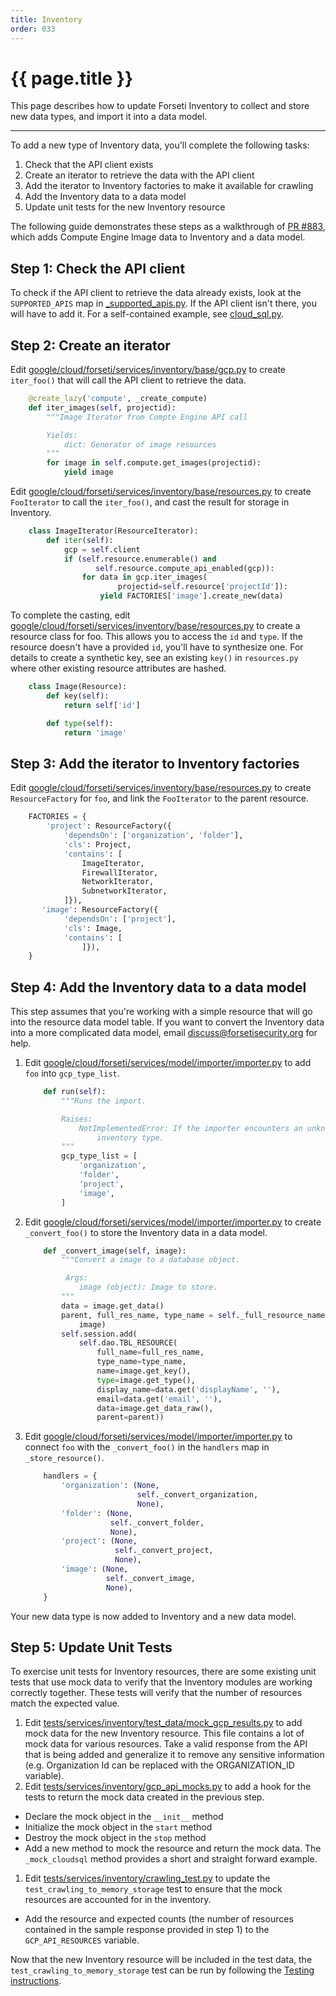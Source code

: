 ```yaml
---
title: Inventory
order: 033
---
```


# {{ page.title }}

This page describes how to update Forseti Inventory to collect and store new
data types, and import it into a data model.

---

To add a new type of Inventory data, you'll complete the following tasks:

1. Check that the API client exists
1. Create an iterator to retrieve the data with the API client
1. Add the iterator to Inventory factories to make it available for crawling
1. Add the Inventory data to a data model
1. Update unit tests for the new Inventory resource

The following guide demonstrates these steps as a walkthrough of
[PR #883](https://github.com/forseti-security/forseti-security/pull/883),
which adds Compute Engine Image data to Inventory and a data model.

## Step 1: Check the API client

To check if the API client to retrieve the data already exists, look at the
`SUPPORTED_APIS` map in [_supported_apis.py](https://github.com/forseti-security/forseti-security/blob/master/google/cloud/forseti/common/gcp_api/_supported_apis.py).
If the API client isn't there, you will have to add it. For a self-contained example,
see [cloud_sql.py](https://github.com/forseti-security/forseti-security/blob/master/google/cloud/forseti/common/gcp_api/cloudsql.py).

## Step 2: Create an iterator

Edit
[google/cloud/forseti/services/inventory/base/gcp.py](https://github.com/forseti-security/forseti-security/blob/master/google/cloud/forseti/services/inventory/base/gcp.py)
to create `iter_foo()` that will call the API client to retrieve the data.

```python
    @create_lazy('compute', _create_compute)
    def iter_images(self, projectid):
        """Image Iterator from Compte Engine API call

        Yields:
            dict: Generator of image resources
        """
        for image in self.compute.get_images(projectid):
            yield image
```

Edit
[google/cloud/forseti/services/inventory/base/resources.py](https://github.com/forseti-security/forseti-security/blob/master/google/cloud/forseti/services/inventory/base/resources.py)
to create `FooIterator` to call the `iter_foo()`, and cast the result for storage
in Inventory.

```python
    class ImageIterator(ResourceIterator):
        def iter(self):
            gcp = self.client
            if (self.resource.enumerable() and
                   self.resource.compute_api_enabled(gcp)):
                for data in gcp.iter_images(
                        projectid=self.resource['projectId']):
                    yield FACTORIES['image'].create_new(data)
```

To complete the casting, edit
[google/cloud/forseti/services/inventory/base/resources.py](https://github.com/forseti-security/forseti-security/blob/master/google/cloud/forseti/services/inventory/base/resources.py)
to create a resource class for foo. This allows you to access the `id` and `type`.
If the resource doesn't have a provided `id`, you'll have to synthesize one. For
details to create a synthetic key, see an existing `key()` in `resources.py`
where other existing resource attributes are hashed.


```python
    class Image(Resource):
        def key(self):
            return self['id']

        def type(self):
            return 'image'
```

## Step 3: Add the iterator to Inventory factories

Edit
[google/cloud/forseti/services/inventory/base/resources.py](https://github.com/forseti-security/forseti-security/blob/master/google/cloud/forseti/services/inventory/base/resources.py)
to create `ResourceFactory` for `foo`, and link the `FooIterator` to the parent resource.

```python
    FACTORIES = {
        'project': ResourceFactory({
            'dependsOn': ['organization', 'folder'],
            'cls': Project,
            'contains': [
                ImageIterator,
                FirewallIterator,
                NetworkIterator,
                SubnetworkIterator,
            ]}),
       'image': ResourceFactory({
            'dependsOn': ['project'],
            'cls': Image,
            'contains': [
                ]}),
    }
```

## Step 4: Add the Inventory data to a data model

This step assumes that you're working with a simple resource that
will go into the resource data model table. If you want to convert
the Inventory data into a more complicated data model, email
[discuss@forsetisecurity.org](mailto:discuss@forsetisecurity.org) for
help.

1. Edit
[google/cloud/forseti/services/model/importer/importer.py](https://github.com/forseti-security/forseti-security/blob/master/google/cloud/forseti/services/model/importer/importer.py)
to add `foo` into `gcp_type_list`.
    ```python
        def run(self):
            """Runs the import.

            Raises:
                NotImplementedError: If the importer encounters an unknown
                    inventory type.
            """
            gcp_type_list = [
                'organization',
                'folder',
                'project',
                'image',
            ]
    ```
1. Edit
[google/cloud/forseti/services/model/importer/importer.py](https://github.com/forseti-security/forseti-security/blob/master/google/cloud/forseti/services/model/importer/importer.py)
to create `_convert_foo()` to store the Inventory data in a data model.
    ```python
        def _convert_image(self, image):
            """Convert a image to a database object.

             Args:
                image (object): Image to store.
            """
            data = image.get_data()
            parent, full_res_name, type_name = self._full_resource_name(
                image)
            self.session.add(
                self.dao.TBL_RESOURCE(
                    full_name=full_res_name,
                    type_name=type_name,
                    name=image.get_key(),
                    type=image.get_type(),
                    display_name=data.get('displayName', ''),
                    email=data.get('email', ''),
                    data=image.get_data_raw(),
                    parent=parent))
    ```
1. Edit
[google/cloud/forseti/services/model/importer/importer.py](https://github.com/forseti-security/forseti-security/blob/master/google/cloud/forseti/services/model/importer/importer.py)
to connect `foo` with the `_convert_foo()` in the `handlers` map in
`_store_resource()`.
    ```python
        handlers = {
            'organization': (None,
                             self._convert_organization,
                             None),
            'folder': (None,
                       self._convert_folder,
                       None),
            'project': (None,
                        self._convert_project,
                        None),
            'image': (None,
                      self._convert_image,
                      None),
        }
    ```
Your new data type is now added to Inventory and a new data model.

## Step 5: Update Unit Tests

To exercise unit tests for Inventory resources, there are some existing unit
tests that use mock data to verify that the Inventory modules are working
correctly together. These tests will verify that the number of resources match
the expected value.

1. Edit [tests/services/inventory/test_data/mock_gcp_results.py](https://github.com/forseti-security/forseti-security/blob/master/tests/services/inventory/test_data/mock_gcp_results.py)
to add mock data for the new Inventory resource. This file contains a lot of
mock data for various resources. Take a valid response from the API that is
being added and generalize it to remove any sensitive information (e.g.
Organization Id can be replaced with the ORGANIZATION_ID variable).
1. Edit [tests/services/inventory/gcp_api_mocks.py](https://github.com/forseti-security/forseti-security/blob/master/tests/services/inventory/gcp_api_mocks.py)
to add a hook for the tests to return the mock data created in the previous
step.
  - Declare the mock object in the `__init__` method
  - Initialize the mock object in the `start` method
  - Destroy the mock object in the `stop` method
  - Add a new method to mock the resource and return the mock data. The
  `_mock_cloudsql` method provides a short and straight forward example.
1. Edit [tests/services/inventory/crawling_test.py](https://github.com/forseti-security/forseti-security/blob/master/tests/services/inventory/crawling_test.py)
to update the `test_crawling_to_memory_storage` test to ensure that the mock
resources are accounted for in the inventory.
  - Add the resource and expected counts (the number of resources contained in
    the sample response provided in step 1) to the `GCP_API_RESOURCES` variable.

Now that the new Inventory resource will be included in the test data, the
`test_crawling_to_memory_storage` test can be run by following the
[Testing instructions](https://forsetisecurity.org/docs/latest/develop/dev/testing.html).
